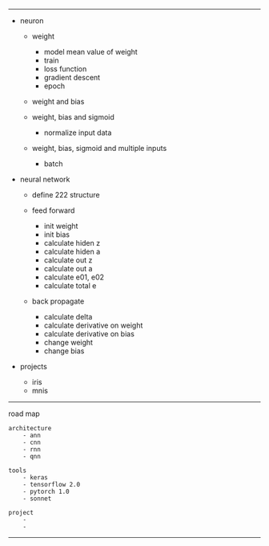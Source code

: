 -----------------------------
- neuron
	- weight
		- model mean value of weight
		- train
		- loss function
		- gradient descent
		- epoch

	- weight and bias

	- weight, bias and sigmoid
		- normalize input data

	- weight, bias, sigmoid and multiple inputs
		- batch

- neural network
	- define 222 structure

	- feed forward
		- init weight
		- init bias
		- calculate hiden z
		- calculate hiden a
		- calculate out z
		- calculate out a
		- calculate e01, e02
		- calculate total e

	- back propagate
		- calculate delta
		- calculate derivative on weight
		- calculate derivative on bias
		- change weight
		- change bias


- projects
	- iris
	- mnis

-----------------------------
road map

	architecture
		- ann
		- cnn
		- rnn
		- qnn

	tools
		- keras
		- tensorflow 2.0
		- pytorch 1.0
		- sonnet

	project
		-
		- 
-----------------------------